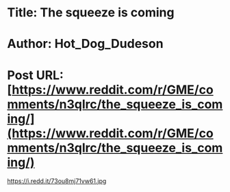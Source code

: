 # Title: The squeeze is coming
# Author: Hot_Dog_Dudeson
# Post URL: [https://www.reddit.com/r/GME/comments/n3qlrc/the_squeeze_is_coming/](https://www.reddit.com/r/GME/comments/n3qlrc/the_squeeze_is_coming/)


https://i.redd.it/73ou8mj71vw61.jpg